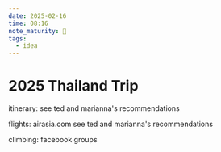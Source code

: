 ```yaml
---
date: 2025-02-16
time: 08:16 
note_maturity: 🌱
tags:
  - idea
---
```

# 2025 Thailand Trip

itinerary:
see ted and marianna's recommendations

flights:
airasia.com 
see ted and marianna's recommendations

climbing:
facebook groups

